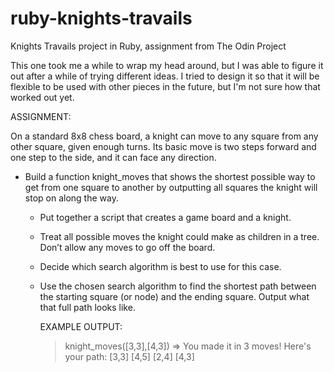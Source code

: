 # ruby-knights-travails
Knights Travails project in Ruby, assignment from The Odin Project

This one took me a while to wrap my head around, but I was able to figure it out 
after a while of trying different ideas. I tried to design it so that it will
be flexible to be used with other pieces in the future, but I'm not sure how
that worked out yet.

ASSIGNMENT:

On a standard 8x8 chess board, a knight can move to any square from any other square,
given enough turns. Its basic move is two steps forward and one step to the side, and
it can face any direction.

- Build a function knight_moves that shows the shortest possible way to get from one
  square to another by outputting all squares the knight will stop on along the way.

  - Put together a script that creates a game board and a knight.
  - Treat all possible moves the knight could make as children in a tree. 
    Don’t allow any moves to go off the board.
  - Decide which search algorithm is best to use for this case.
  - Use the chosen search algorithm to find the shortest path between the starting square
    (or node) and the ending square. Output what that full path looks like.

    EXAMPLE OUTPUT:
    > knight_moves([3,3],[4,3])
  => You made it in 3 moves!  Here's your path:
    [3,3]
    [4,5]
    [2,4]
    [4,3]